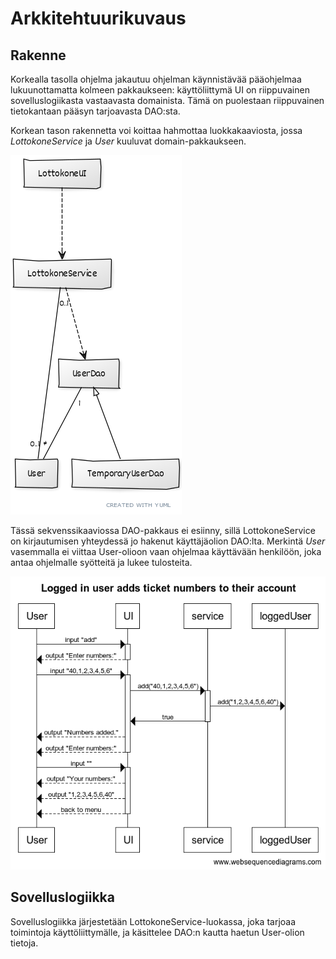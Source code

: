 # Arkkitehtuurikuvaus

## Rakenne
Korkealla tasolla ohjelma jakautuu ohjelman käynnistävää pääohjelmaa lukuunottamatta kolmeen pakkaukseen: käyttöliittymä UI on riippuvainen sovelluslogiikasta vastaavasta domainista. Tämä on puolestaan riippuvainen tietokantaan pääsyn tarjoavasta DAO:sta.

Korkean tason rakennetta voi koittaa hahmottaa luokkakaaviosta, jossa _LottokoneService_ ja _User_ kuuluvat domain-pakkaukseen.

![luokkakaavio](luokkakaavio.png)

Tässä sekvenssikaaviossa DAO-pakkaus ei esiinny, sillä LottokoneService on kirjautumisen yhteydessä jo hakenut käyttäjäolion DAO:lta. Merkintä _User_ vasemmalla ei viittaa User-olioon vaan ohjelmaa käyttävään henkilöön, joka antaa ohjelmalle syötteitä ja lukee tulosteita.

![sekvenssikaavio](sekvenssikaavio.png)


## Sovelluslogiikka
Sovelluslogiikka järjestetään LottokoneService-luokassa, joka tarjoaa toimintoja käyttöliittymälle, ja käsittelee DAO:n kautta haetun User-olion tietoja.


